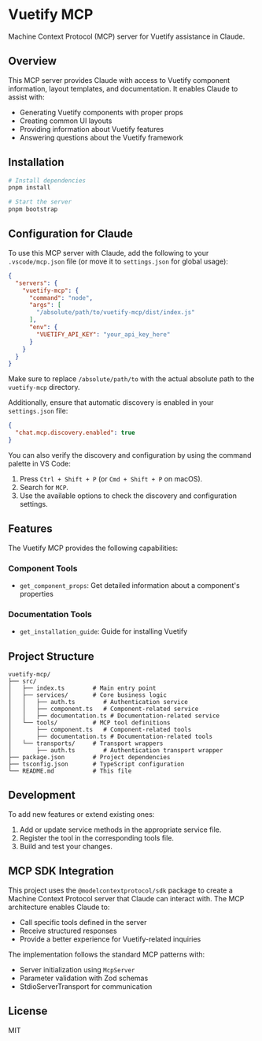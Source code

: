 # Vuetify MCP

Machine Context Protocol (MCP) server for Vuetify assistance in Claude.

## Overview

This MCP server provides Claude with access to Vuetify component information, layout templates, and documentation. It enables Claude to assist with:

- Generating Vuetify components with proper props
- Creating common UI layouts
- Providing information about Vuetify features
- Answering questions about the Vuetify framework

## Installation

```bash
# Install dependencies
pnpm install

# Start the server
pnpm bootstrap
```

## Configuration for Claude

To use this MCP server with Claude, add the following to your `.vscode/mcp.json` file (or move it to `settings.json` for global usage):

```json
{
  "servers": {
    "vuetify-mcp": {
      "command": "node",
      "args": [
        "/absolute/path/to/vuetify-mcp/dist/index.js"
      ],
      "env": {
        "VUETIFY_API_KEY": "your_api_key_here"
      }
    }
  }
}
```

Make sure to replace `/absolute/path/to` with the actual absolute path to the `vuetify-mcp` directory.

Additionally, ensure that automatic discovery is enabled in your `settings.json` file:

```json
{
  "chat.mcp.discovery.enabled": true
}
```

You can also verify the discovery and configuration by using the command palette in VS Code:

1. Press `Ctrl + Shift + P` (or `Cmd + Shift + P` on macOS).
2. Search for `MCP`.
3. Use the available options to check the discovery and configuration settings.

## Features

The Vuetify MCP provides the following capabilities:

### Component Tools

- `get_component_props`: Get detailed information about a component's properties

### Documentation Tools

- `get_installation_guide`: Guide for installing Vuetify

## Project Structure

```
vuetify-mcp/
├── src/
│   ├── index.ts        # Main entry point
│   ├── services/       # Core business logic
│   │   ├── auth.ts        # Authentication service
│   │   ├── component.ts   # Component-related service
│   │   ├── documentation.ts # Documentation-related service
│   └── tools/          # MCP tool definitions
│       ├── component.ts   # Component-related tools
│       ├── documentation.ts # Documentation-related tools
│   └── transports/     # Transport wrappers
│       ├── auth.ts        # Authentication transport wrapper
├── package.json        # Project dependencies
├── tsconfig.json       # TypeScript configuration
└── README.md           # This file
```

## Development

To add new features or extend existing ones:

1. Add or update service methods in the appropriate service file.
2. Register the tool in the corresponding tools file.
3. Build and test your changes.

## MCP SDK Integration

This project uses the `@modelcontextprotocol/sdk` package to create a Machine Context Protocol server that Claude can interact with. The MCP architecture enables Claude to:

- Call specific tools defined in the server
- Receive structured responses
- Provide a better experience for Vuetify-related inquiries

The implementation follows the standard MCP patterns with:
- Server initialization using `McpServer`
- Parameter validation with Zod schemas
- StdioServerTransport for communication

## License

MIT
